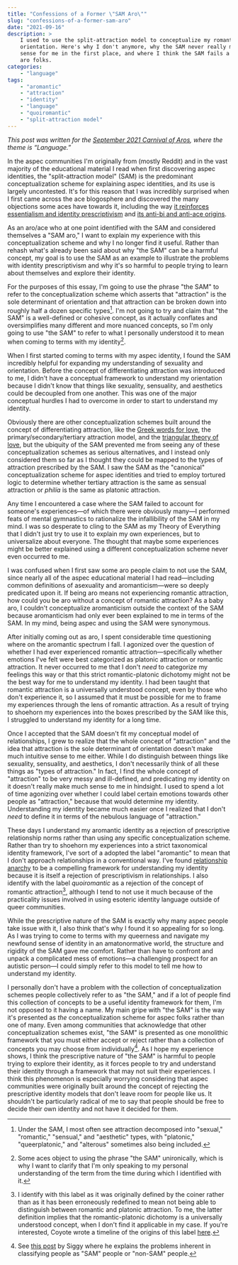 ```yaml
---
title: "Confessions of a Former \"SAM Aro\""
slug: "confessions-of-a-former-sam-aro"
date: "2021-09-16"
description: >
    I used to use the split-attraction model to conceptualize my romantic and
    orientation. Here's why I don't anymore, why the SAM never really made
    sense for me in the first place, and where I think the SAM fails a lot of
    aro folks.
categories:
    - "language"
tags:
    - "aromantic"
    - "attraction"
    - "identity"
    - "language"
    - "quoiromantic"
    - "split-attraction model"
---
```


*This post was written for the [September 2021 Carnival of
Aros](https://arias-hollow.dreamwidth.org/15328.html), where the theme is
“Language.”*

In the aspec communities I'm originally from (mostly Reddit) and in the vast
majority of the educational material I read when first discovering aspec
identities, the "split-attraction model" (SAM) is the predominant
conceptualization scheme for explaining aspec identities, and its use is
largely uncontested. It's for this reason that I was incredibly surprised when
I first came across the ace blogosphere and discovered the many objections some
aces have towards it, including the way [it reinforces essentialism and
identity
prescriptivism](https://theacetheist.wordpress.com/2021/03/29/irony-of-the-sam-failed-critique/)
and [its anti-bi and anti-ace
origins](https://theacetheist.wordpress.com/2020/05/18/history-term-split-attraction-model/).

As an aro/ace who at one point identified with the SAM and considered
themselves a "SAM aro," I want to explain my experience with this
conceptualization scheme and why I no longer find it useful. Rather than rehash
what's already been said about why "the SAM" can be a harmful concept, my goal
is to use the SAM as an example to illustrate the problems with identity
prescriptivism and why it's so harmful to people trying to learn about
themselves and explore their identity.

For the purposes of this essay, I'm going to use the phrase "the SAM" to refer
to the conceptualization scheme which asserts that "attraction" is the sole
determinant of orientation and that attraction can be broken down into roughly
half a dozen specific types[^2]. I'm not going to try and claim that "the SAM"
is a well-defined or cohesive concept, as it actually conflates and
oversimplifies many different and more nuanced concepts, so I'm only going to
use "the SAM" to refer to what I personally understood it to mean when coming
to terms with my identity[^4].

When I first started coming to terms with my aspec identity, I found the SAM
incredibly helpful for expanding my understanding of sexuality and orientation.
Before the concept of differentiating attraction was introduced to me, I didn't
have a conceptual framework to understand my orientation because I didn't know
that things like sexuality, sensuality, and aesthetics could be decoupled from
one another. This was one of the major conceptual hurdles I had to overcome in
order to start to understand my identity.

Obviously there are other conceptualization schemes built around the concept of
differentiating attraction, like the [Greek words for
love](https://en.wikipedia.org/wiki/Greek_words_for_love), the
primary/secondary/tertiary attraction model, and the [triangular theory of
love](https://en.wikipedia.org/wiki/Triangular_theory_of_love), but the
ubiquity of the SAM prevented me from seeing any of these conceptualization
schemes as serious alternatives, and I instead only considered them so far as I
thought they could be mapped to the types of attraction prescribed by the SAM.
I saw the SAM as the "canonical" conceptualization scheme for aspec identities
and tried to employ tortured logic to determine whether tertiary attraction is
the same as sensual attraction or *philía* is the same as platonic attraction.

Any time I encountered a case where the SAM failed to account for someone's
experiences—of which there were obviously many—I performed feats of mental
gymnastics to rationalize the infallibility of the SAM in my mind. I was so
desperate to cling to the SAM as my Theory of Everything that I didn't just try
to use it to explain my own experiences, but to universalize about everyone.
The thought that maybe some experiences might be better explained using a
different conceptualization scheme never even occurred to me.

I was confused when I first saw some aro people claim to not use the SAM, since
nearly all of the aspec educational material I had read—including common
definitions of asexuality and aromanticism—were so deeply predicated upon it.
If being aro means not experiencing romantic attraction, how could you be aro
without a concept of romantic attraction? As a baby aro, I couldn't
conceptualize aromanticism outside the context of the SAM because aromanticism
had only ever been explained to me in terms of the SAM. In my mind, being aspec
and using the SAM were synonymous.

After initially coming out as aro, I spent considerable time questioning where
on the aromantic spectrum I fall. I agonized over the question of whether I had
ever experienced romantic attraction—specifically whether emotions I've felt
were best categorized as platonic attraction or romantic attraction. It never
occurred to me that I don't *need* to categorize my feelings this way or that
this strict romantic-platonic dichotomy might not be the best way for me to
understand my identity. I had been taught that romantic attraction is a
universally understood concept, even by those who don't experience it, so I
assumed that it must be possible for me to frame my experiences through the
lens of romantic attraction. As a result of trying to shoehorn my experiences
into the boxes prescribed by the SAM like this, I struggled to understand my
identity for a long time.

Once I accepted that the SAM doesn't fit my conceptual model of relationships,
I grew to realize that the whole concept of "attraction" and the idea that
attraction is the sole determinant of orientation doesn't make much intuitive
sense to me either. While I do distinguish between things like sexuality,
sensuality, and aesthetics, I don't necessarily think of all these things as
"types of attraction." In fact, I find the whole concept of "attraction" to be
very messy and ill-defined, and predicating my identity on it doesn't really
make much sense to me in hindsight. I used to spend a lot of time agonizing
over whether I could label certain emotions towards other people as
"attraction," because that would determine my identity. Understanding my
identity became much easier once I realized that I don't *need* to define it in
terms of the nebulous language of "attraction."

These days I understand my aromantic identity as a rejection of prescriptive
relationship norms rather than using any specific conceptualization scheme.
Rather than try to shoehorn my experiences into a strict taxonomical identity
framework, I've sort of a adopted the label "aromantic" to mean that I don't
approach relationships in a conventional way. I've found [relationship
anarchy](https://nothingradical.blog/2020/06/14/what-is-relationship-anarchy/)
to be a compelling framework for understanding my identity because it is itself
a rejection of prescriptivism in relationships. I also identify with the label
*quoiromantic* as a rejection of the concept of romantic attraction[^1],
although I tend to not use it much because of the practicality issues involved
in using esoteric identity language outside of queer communities.

While the prescriptive nature of the SAM is exactly why many aspec people take
issue with it, I also think that's why I found it so appealing for so long. As
I was trying to come to terms with my queerness and navigate my newfound sense
of identity in an amatonormative world, the structure and rigidity of the SAM
gave me comfort. Rather than have to confront and unpack a complicated mess of
emotions—a challenging prospect for an autistic person—I could simply refer to
this model to tell me how to understand my identity.

I personally don't have a problem with the collection of conceptualization
schemes people collectively refer to as "the SAM," and if a lot of people find
this collection of concepts to be a useful identity framework for them, I'm not
opposed to it having a name. My main gripe with "the SAM" is the way it's
presented as *the* conceptualization scheme for aspec folks rather than one of
many. Even among communities that acknowledge that other conceptualization
schemes exist, "the SAM" is presented as one monolithic framework that you must
either accept or reject rather than a collection of concepts you may choose
from individually[^3]. As I hope my experience shows, I think the prescriptive
nature of "the SAM" is harmful to people trying to explore their identity, as
it forces people to try and understand their identity through a framework that
may not suit their experiences. I think this phenomenon is especially worrying
considering that aspec communities were originally built around the concept of
rejecting the prescriptive identity models that don't leave room for people
like us. It shouldn't be particularly radical of me to say that people should
be free to decide their own identity and not have it decided for them.

[^1]: I identify with this label as it was originally defined by the coiner
  rather than as it has been erroneously redefined to mean not being able to
  distinguish between romantic and platonic attraction. To me, the latter
  definition implies that the romantic-platonic dichotomy is a universally
  understood concept, when I don't find it applicable in my case. If you're
  interested, Coyote wrote a timeline of the origins of this label
  [here](https://theacetheist.wordpress.com/2019/01/04/quoiro-wtfromantic-a-brief-timeline-of-disidentification-with-personal-rejection-of-romantic-orientation/).

[^2]: Under the SAM, I most often see attraction decomposed into "sexual,"
  "romantic," "sensual," and "aesthetic" types, with "platonic,"
  "queerplatonic," and "alterous" sometimes also being included.

[^3]: See [this
  post](https://asexualagenda.wordpress.com/2019/04/02/splitting-the-split-attraction-model/)
  by Siggy where he explains the problems inherent in classifying people as
  "SAM" people or "non-SAM" people.

[^4]: Some aces object to using the phrase "the SAM" unironically, which is why
  I want to clarify that I'm only speaking to my personal understanding of the
  term from the time during which I identified with it.
